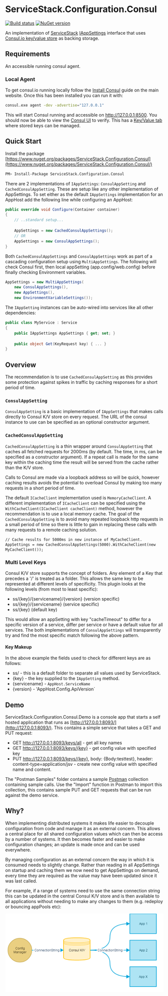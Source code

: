 # ServiceStack.Configuration.Consul
[![Build status](https://ci.appveyor.com/api/projects/status/i3q9d4rymo00pcp8/branch/master?svg=true)](https://ci.appveyor.com/project/wwwlicious/servicestack-configuration-consul/branch/master)
[![NuGet version](https://badge.fury.io/nu/ServiceStack.Configuration.Consul.svg)](https://badge.fury.io/nu/ServiceStack.Configuration.Consul)

An implementation of [ServiceStack](https://servicestack.net/) [IAppSettings](https://github.com/ServiceStack/ServiceStack/wiki/AppSettings) interface that uses [Consul.io key/value store](https://www.consul.io/docs/agent/http/kv.html) as backing storage.

## Requirements
An accessible running consul agent.

### Local Agent
To get consul.io running locally follow the [Install Consul](https://www.consul.io/intro/getting-started/install.html) guide on the main website. Once this has been installed you can run it with:

```bash
consul.exe agent -dev -advertise="127.0.0.1"
```

This will start Consul running and accessible on http://127.0.0.1:8500.  You should now be able to view the [Consul UI](http://127.0.0.1:8500/ui) to verify. This has a [Key/Value tab](http://127.0.0.1:8500/ui/#/dc1/kv/) where stored keys can be managed.


## Quick Start

Install the package [https://www.nuget.org/packages/ServiceStack.Configuration.Consul](https://www.nuget.org/packages/ServiceStack.Configuration.Consul/)
```bash
PM> Install-Package ServiceStack.Configuration.Consul
```

There are 2 implementations of `IAppSettings`: `ConsulAppSetting` and `CachedConsulAppSetting`. These are setup like any other implementation of AppSettings. To set either as the default `IAppSettings` implementation for an AppHost add the following line while configuring an AppHost:

```csharp
public override void Configure(Container container)
{
    // ..standard setup... 
	
	AppSettings = new CachedConsulAppSettings();
	// OR
    AppSettings = new ConsulAppSettings();
}
```
Both `CachedConsulAppSettings` and `ConsulAppSettings` work as part of a cascading configuration setup using `MultiAppSettings`. The following will check Consul first, then local appSetting (app.config/web.config) before finally checking Environment variables.

```csharp
AppSettings = new MultiAppSettings(
    new ConsulAppSettings(),
    new AppSettings(), 
    new EnvironmentVariableSettings());
```

The `IAppSetting` instances can be auto-wired into services like all other dependencies:

```csharp
public class MyService : Service
{
    public IAppSettings AppSettings { get; set; }
	
	public object Get(KeyRequest key) { ... }
}
```

## Overview
The recommendation is to use `CachedConsulAppSetting` as this provides some protection against spikes in traffic by caching responses for a short period of time.

### `ConsulAppSetting`
`ConsulAppSetting` is a basic implementation of `IAppSettings` that makes calls directly to Consul K/V store on every request. The URL of the consul instance to use can be specified as an optional constructor argument.

### `CachedConsulAppSetting`
`CachedConsulAppSetting` is a thin wrapper around `ConsulAppSetting` that caches all fetched requests for 2000ms (by default. The time, in ms, can be specified as a constructor argument). If a repeat call is made for the same key within the caching time the result will be served from the cache rather than the K/V store.

Calls to Consul are made via a loopback address so will be quick, however caching results avoids the potential to overload Consul by making too many requests in a short period of time.

The default `ICacheClient` implementation used is `MemoryCacheClient`. A different implementation of `ICacheClient` can be specified using the `WithCacheClient(ICacheClient cacheClient)` method, however the recommendation is to use a local memory cache. The goal of the `CachedConsulAppSetting` is to avoid many repeated loopback http requests in a small period of time so there is little to gain in replacing these calls with many requests to a remote caching solution.

```charp
// Cache results for 5000ms in new instance of MyCacheClient.
AppSettings = new CachedConsulAppSettings(5000).WithCacheClient(new MyCacheClient());
```

### Multi Level Keys
Consul K/V store supports the concept of folders. Any element of a Key that precedes a '/' is treated as a folder. This allows the same key to be represented at different levels of specificity. This plugin looks at the following levels (from most to least specific):

* ss/{key}/{servicename}/{version} (version specific)
* ss/{key}/{servicename} (service specific)
* ss/{key} (default key)

This would allow an appSetting with key "cacheTimeout" to differ for a specific version of a service, differ per service or have a default value for all services. The both implementations of `ConsulAppSettings` will transparently try and find the most specific match following the above pattern.

#### Key Makeup
In the above example the fields used to check for different keys are as follows:

* ss/ - this is a default folder to separate all values used by ServiceStack.
* {key} - the key supplied to the `IAppSetting` method.
* {servicename} - `AppHost.ServiceName`
* {version} - 'AppHost.Config.ApiVersion`


## Demo
ServiceStack.Configuration.Consul.Demo is a console app that starts a self hosted application that runs as [http://127.0.0.1:8093/](http://127.0.0.1:8093/). This contains a simple service that takes a GET and PUT request:

* GET http://127.0.0.1:8093/keys/all - get all key names
* GET http://127.0.0.1:8093/keys/{key} - get config value with specified key
* PUT http://127.0.0.1:8093/keys/{key}, body: {Body:testtest}, header: content-type=application/jsv - create new config value with specified name and content.

The "Postman Samples" folder contains a sample [Postman](https://www.getpostman.com/) collection containing sample calls. Use the "Import" function in Postman to import this collection, this contains sample PUT and GET requests that can be run against the demo service.

## Why?
When implementing distributed systems it makes life easier to decouple configuration from code and manage it as an external concern. This allows a central place for all shared configuration values which can then be access by a number of systems. It then becomes faster and easier to make configuration changes; an update is made once and can be used everywhere.

By managing configuration as an external concern the way in which it is consumed needs to slightly change. Rather than reading in all AppSettings on startup and caching them we now need to get AppSettings on demand, every time they are required as the value may have been updated since it was last called.

For example, if a range of systems need to use the same connection string this can be updated in the central Consul K/V store and is then available to all applications without needing to make any changes to them (e.g. redeploy or bouncing appPools etc):

![Configuration Management](assets/CentralConfiguration.png)
